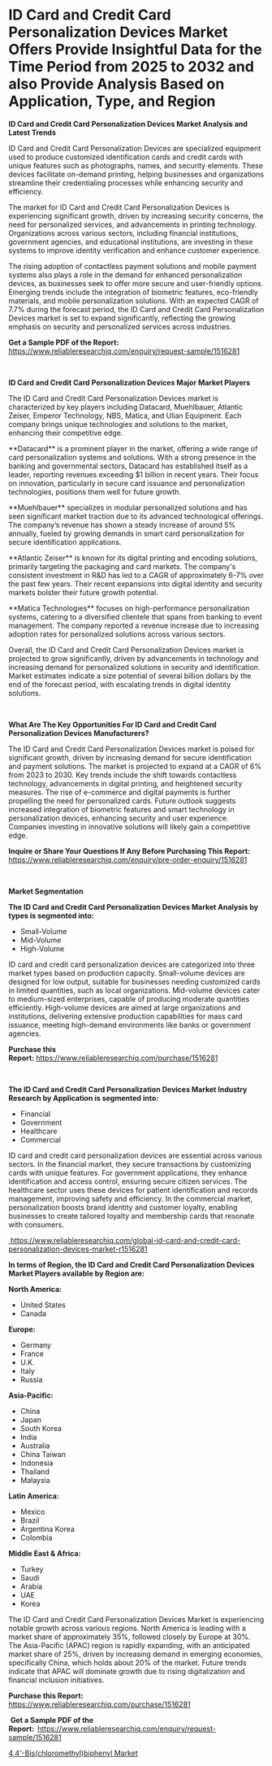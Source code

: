 <p><h1>ID Card and Credit Card Personalization Devices Market Offers Provide Insightful Data for the Time Period from 2025 to 2032 and also Provide Analysis Based on Application, Type, and Region</h1></p><p><strong>ID Card and Credit Card Personalization Devices Market Analysis and Latest Trends</strong></p>
<p><p>ID Card and Credit Card Personalization Devices are specialized equipment used to produce customized identification cards and credit cards with unique features such as photographs, names, and security elements. These devices facilitate on-demand printing, helping businesses and organizations streamline their credentialing processes while enhancing security and efficiency.</p><p>The market for ID Card and Credit Card Personalization Devices is experiencing significant growth, driven by increasing security concerns, the need for personalized services, and advancements in printing technology. Organizations across various sectors, including financial institutions, government agencies, and educational institutions, are investing in these systems to improve identity verification and enhance customer experience. </p><p>The rising adoption of contactless payment solutions and mobile payment systems also plays a role in the demand for enhanced personalization devices, as businesses seek to offer more secure and user-friendly options. Emerging trends include the integration of biometric features, eco-friendly materials, and mobile personalization solutions. With an expected CAGR of 7.7% during the forecast period, the ID Card and Credit Card Personalization Devices market is set to expand significantly, reflecting the growing emphasis on security and personalized services across industries.</p></p>
<p><strong>Get a Sample PDF of the Report:&nbsp;</strong> <a href="https://www.reliableresearchiq.com/enquiry/request-sample/1516281?utm_campaign=2810&utm_medium=2&utm_source=Github&utm_content=ia&utm_term=30032025&utm_id=id-card-and-credit-card-personalization-devices">https://www.reliableresearchiq.com/enquiry/request-sample/1516281</a></p>
<p>&nbsp;</p>
<p><strong>ID Card and Credit Card Personalization Devices Major Market Players</strong></p>
<p><p>The ID Card and Credit Card Personalization Devices market is characterized by key players including Datacard, Muehlbauer, Atlantic Zeiser, Emperor Technology, NBS, Matica, and Ulian Equipment. Each company brings unique technologies and solutions to the market, enhancing their competitive edge.</p><p>**Datacard** is a prominent player in the market, offering a wide range of card personalization systems and solutions. With a strong presence in the banking and governmental sectors, Datacard has established itself as a leader, reporting revenues exceeding $1 billion in recent years. Their focus on innovation, particularly in secure card issuance and personalization technologies, positions them well for future growth.</p><p>**Muehlbauer** specializes in modular personalized solutions and has seen significant market traction due to its advanced technological offerings. The company’s revenue has shown a steady increase of around 5% annually, fueled by growing demands in smart card personalization for secure identification applications.</p><p>**Atlantic Zeiser** is known for its digital printing and encoding solutions, primarily targeting the packaging and card markets. The company's consistent investment in R&D has led to a CAGR of approximately 6-7% over the past few years. Their recent expansions into digital identity and security markets bolster their future growth potential.</p><p>**Matica Technologies** focuses on high-performance personalization systems, catering to a diversified clientele that spans from banking to event management. The company reported a revenue increase due to increasing adoption rates for personalized solutions across various sectors.</p><p>Overall, the ID Card and Credit Card Personalization Devices market is projected to grow significantly, driven by advancements in technology and increasing demand for personalized solutions in security and identification. Market estimates indicate a size potential of several billion dollars by the end of the forecast period, with escalating trends in digital identity solutions.</p></p>
<p>&nbsp;</p>
<p><strong>What Are The Key Opportunities For ID Card and Credit Card Personalization Devices Manufacturers?</strong></p>
<p><p>The ID Card and Credit Card Personalization Devices market is poised for significant growth, driven by increasing demand for secure identification and payment solutions. The market is projected to expand at a CAGR of 6% from 2023 to 2030. Key trends include the shift towards contactless technology, advancements in digital printing, and heightened security measures. The rise of e-commerce and digital payments is further propelling the need for personalized cards. Future outlook suggests increased integration of biometric features and smart technology in personalization devices, enhancing security and user experience. Companies investing in innovative solutions will likely gain a competitive edge.</p></p>
<p><strong>Inquire or Share Your Questions If Any Before Purchasing This Report:</strong> <a href="https://www.reliableresearchiq.com/enquiry/pre-order-enquiry/1516281?utm_campaign=2810&utm_medium=2&utm_source=Github&utm_content=ia&utm_term=30032025&utm_id=id-card-and-credit-card-personalization-devices">https://www.reliableresearchiq.com/enquiry/pre-order-enquiry/1516281</a></p>
<p>&nbsp;</p>
<p><strong>Market Segmentation</strong></p>
<p><strong>The ID Card and Credit Card Personalization Devices Market Analysis by types is segmented into:</strong></p>
<p><ul><li>Small-Volume</li><li>Mid-Volume</li><li>High-Volume</li></ul></p>
<p><p>ID card and credit card personalization devices are categorized into three market types based on production capacity. Small-volume devices are designed for low output, suitable for businesses needing customized cards in limited quantities, such as local organizations. Mid-volume devices cater to medium-sized enterprises, capable of producing moderate quantities efficiently. High-volume devices are aimed at large organizations and institutions, delivering extensive production capabilities for mass card issuance, meeting high-demand environments like banks or government agencies.</p></p>
<p><strong>Purchase this Report:&nbsp;</strong><a href="https://www.reliableresearchiq.com/purchase/1516281?utm_campaign=2810&utm_medium=2&utm_source=Github&utm_content=ia&utm_term=30032025&utm_id=id-card-and-credit-card-personalization-devices">https://www.reliableresearchiq.com/purchase/1516281</a></p>
<p>&nbsp;</p>
<p><strong>The ID Card and Credit Card Personalization Devices Market Industry Research by Application is segmented into:</strong></p>
<p><ul><li>Financial</li><li>Government</li><li>Healthcare</li><li>Commercial</li></ul></p>
<p><p>ID card and credit card personalization devices are essential across various sectors. In the financial market, they secure transactions by customizing cards with unique features. For government applications, they enhance identification and access control, ensuring secure citizen services. The healthcare sector uses these devices for patient identification and records management, improving safety and efficiency. In the commercial market, personalization boosts brand identity and customer loyalty, enabling businesses to create tailored loyalty and membership cards that resonate with consumers.</p></p>
<p><a href="https://www.reliableresearchiq.com/global-id-card-and-credit-card-personalization-devices-market-r1516281?utm_campaign=2810&utm_medium=2&utm_source=Github&utm_content=ia&utm_term=30032025&utm_id=id-card-and-credit-card-personalization-devices">&nbsp;https://www.reliableresearchiq.com/global-id-card-and-credit-card-personalization-devices-market-r1516281</a></p>
<p><strong>In terms of Region, the ID Card and Credit Card Personalization Devices Market Players available by Region are:</strong></p>
<p>
    <p> <strong> North America: </strong>
        <ul>
            <li>United States</li>
            <li>Canada</li>
        </ul>
        </p> 
    <p> <strong> Europe: </strong>
        <ul>
            <li>Germany</li>
            <li>France</li>
            <li>U.K.</li>
            <li>Italy</li>
            <li>Russia</li>
        </ul>
        </p> 
    <p> <strong> Asia-Pacific: </strong>
        <ul>
            <li>China</li>
            <li>Japan</li>
            <li>South Korea</li>
            <li>India</li>
            <li>Australia</li>
            <li>China Taiwan</li>
            <li>Indonesia</li>
            <li>Thailand</li>
            <li>Malaysia</li>
        </ul>
        </p> 
    <p> <strong> Latin America: </strong>
        <ul>
            <li>Mexico</li>
            <li>Brazil</li>
            <li>Argentina Korea</li>
            <li>Colombia</li>
        </ul>
        </p> 
    <p> <strong> Middle East & Africa: </strong>
        <ul>
            <li>Turkey</li>
            <li>Saudi</li>
            <li>Arabia</li>
            <li>UAE</li>
            <li>Korea</li>
        </ul>
    </p>
    </p>
<p><p>The ID Card and Credit Card Personalization Devices Market is experiencing notable growth across various regions. North America is leading with a market share of approximately 35%, followed closely by Europe at 30%. The Asia-Pacific (APAC) region is rapidly expanding, with an anticipated market share of 25%, driven by increasing demand in emerging economies, specifically China, which holds about 20% of the market. Future trends indicate that APAC will dominate growth due to rising digitalization and financial inclusion initiatives.</p></p>
<p><strong>Purchase this Report: </strong><a href="https://www.reliableresearchiq.com/purchase/1516281?utm_campaign=2810&utm_medium=2&utm_source=Github&utm_content=ia&utm_term=30032025&utm_id=id-card-and-credit-card-personalization-devices">https://www.reliableresearchiq.com/purchase/1516281</a></p>
<p>&nbsp;<strong>Get a Sample PDF of the Report:&nbsp;&nbsp;</strong><a href="https://www.reliableresearchiq.com/enquiry/request-sample/1516281?utm_campaign=2810&utm_medium=2&utm_source=Github&utm_content=ia&utm_term=30032025&utm_id=id-card-and-credit-card-personalization-devices">https://www.reliableresearchiq.com/enquiry/request-sample/1516281</a></p>
<p><strong></strong></p>
<p><p><a href="https://github.com/sadimsamid/Market-Research-Report-List-1/blob/main/44-bischloromethylbiphenyl-market.md?utm_campaign=2810&utm_medium=2&utm_source=Github&utm_content=ia&utm_term=30032025&utm_id=id-card-and-credit-card-personalization-devices">4,4'-Bis(chloromethyl)biphenyl Market</a></p></p>